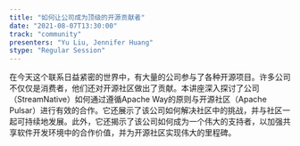 ```yaml
---
title: "如何让公司成为顶级的开源贡献者"
date: "2021-08-07T13:30:00" 
track: "community"
presenters: "Yu Liu, Jennifer Huang"
stype: "Regular Session"
---
```

在今天这个联系日益紧密的世界中，有大量的公司参与了各种开源项目。许多公司不仅仅是消费者，他们还对开源社区做出了贡献。本讲座深入探讨了公司（StreamNative）如何通过遵循Apache Way的原则与开源社区（Apache Pulsar）进行有效的合作。它还展示了该公司如何解决社区中的挑战，并与社区一起可持续地发展。此外，它还揭示了该公司如何成为一个伟大的支持者，以加强共享软件开发环境中的合作价值，并为开源社区实现伟大的里程碑。